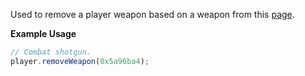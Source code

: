 Used to remove a player weapon based on a weapon from this [page](https://wiki.altv.mp/wiki/GTA:Weapon_Models).

**Example Usage**

```js
// Combat shotgun.
player.removeWeapon(0x5a96ba4);
```
